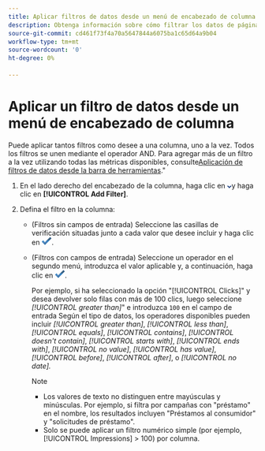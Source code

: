 ```yaml
---
title: Aplicar filtros de datos desde un menú de encabezado de columna
description: Obtenga información sobre cómo filtrar los datos de página desde el menú de encabezado de una columna.
source-git-commit: cd461f73f4a70a5647844a6075ba1c65d64a9b04
workflow-type: tm+mt
source-wordcount: '0'
ht-degree: 0%

---
```


# Aplicar un filtro de datos desde un menú de encabezado de columna

Puede aplicar tantos filtros como desee a una columna, uno a la vez. Todos los filtros se unen mediante el operador AND. Para agregar más de un filtro a la vez utilizando todas las métricas disponibles, consulte[Aplicación de filtros de datos desde la barra de herramientas](column-filter-apply-from-toolbar.md).&quot;

1. En el lado derecho del encabezado de la columna, haga clic en ![Flecha hacia abajo](/help/search-social-commerce/assets/arrow-down-dropdown.png "Flecha hacia abajo")y haga clic en **[!UICONTROL Add Filter]**.

1. Defina el filtro en la columna:

   * (Filtros sin campos de entrada) Seleccione las casillas de verificación situadas junto a cada valor que desee incluir y haga clic en ![Actualizar filtro](/help/search-social-commerce/assets/select.png "Actualizar filtro").

   * (Filtros con campos de entrada) Seleccione un operador en el segundo menú, introduzca el valor aplicable y, a continuación, haga clic en ![Actualizar filtro](/help/search-social-commerce/assets/select.png "Actualizar filtro").

      Por ejemplo, si ha seleccionado la opción &quot;[!UICONTROL Clicks]&quot; y desea devolver solo filas con más de 100 clics, luego seleccione *[!UICONTROL greater than]*&quot; e introduzca `100` en el campo de entrada Según el tipo de datos, los operadores disponibles pueden incluir *[!UICONTROL greater than]*, *[!UICONTROL less than]*, *[!UICONTROL equals]*, *[!UICONTROL contains]*, *[!UICONTROL doesn't contain]*, *[!UICONTROL starts with]*, *[!UICONTROL ends with]*, *[!UICONTROL no value]*, *[!UICONTROL has value]*, *[!UICONTROL before]*, *[!UICONTROL after]*, o *[!UICONTROL no date].*

      >[!NOTE]
      >
      >* Los valores de texto no distinguen entre mayúsculas y minúsculas. Por ejemplo, si filtra por campañas con &quot;préstamo&quot; en el nombre, los resultados incluyen &quot;Préstamos al consumidor&quot; y &quot;solicitudes de préstamo&quot;.
      >* Solo se puede aplicar un filtro numérico simple (por ejemplo, [!UICONTROL Impressions] \> 100) por columna.

